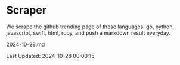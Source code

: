 # Scraper

We scrape the github trending page of these languages: go, python, javascript, swift, html, ruby, and push a markdown result everyday.

[2024-10-28.md](https://github.com/henson/Scraper/blob/master/2024-10-28.md)

Last Updated: 2024-10-28 00:00:15